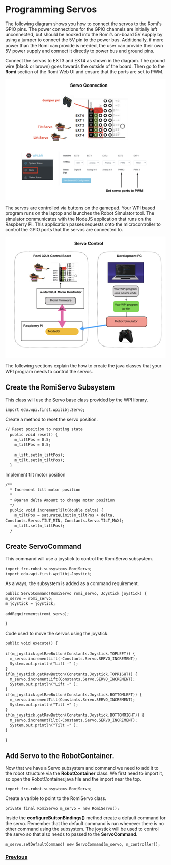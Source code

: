 # <a name="code"></a>Programming Servos

The following diagram shows you how to connect the servos to the Romi's GPIO pins. The power connections for the GPIO channels are initially left unconnected, but should be hooked into the Romi’s on-board 5V supply by using a jumper to connect the 5V pin to the power bus. Additionally, if more power than the Romi can provide is needed, the user can provide their own 5V power supply and connect it directly to power bus and ground pins.

Connect the servos to EXT3 and EXT4 as shown in the diagram.  The ground wire (black or brown) goes towards the outside of the board. Then go to the **Romi** section of the Romi Web UI and ensure that the ports are set to PWM.

![Servo Configuration](../images/Romi/Romi.004.jpeg)

The servos are controlled via buttons on the gamepad.  Your WPI based program runs on the laptop and launches the Robot Simulator tool.  The simulator communicates with the NodeJS application that runs on the Raspberry Pi. This application passes requests onto the microcontroller to control the GPIO ports that the servos are connected to.

![Servo Control](../images/Romi/Romi.006.jpeg)

The following sections explain the how to create the java classes that your WPI program needs to control the servos.

## Create the RomiServo Subsystem
This class will use the Servo base class provided by the WPI library.

    import edu.wpi.first.wpilibj.Servo;

Create a method to reset the servo position.

    // Reset position to resting state
      public void reset() {
        m_liftPos = 0.5;
        m_tiltPos = 0.5;
        
        m_lift.set(m_liftPos);
        m_tilt.set(m_tiltPos);
      }

Implement tilt motor position

    /** 
      * Increment tilt motor position
      * 
      * @param delta Amount to change motor position
      */
      public void incrementTilt(double delta) {
        m_tiltPos = saturateLimit(m_tiltPos + delta, Constants.Servo.TILT_MIN, Constants.Servo.TILT_MAX);
        m_tilt.set(m_tiltPos);
      }

## Create ServoCommand
This command will use a joystick to control the RomiServo subsystem. 

    import frc.robot.subsystems.RomiServo;
    import edu.wpi.first.wpilibj.Joystick;

As always, the subsystem is added as a command requirement.

    public ServoCommand(RomiServo romi_servo, Joystick joystick) {
    m_servo = romi_servo;
    m_joystick = joystick;

    addRequirements(romi_servo);
  }

Code used to move the servos using the joystick.

    public void execute() {

    if(m_joystick.getRawButton(Constants.Joystick.TOPLEFT)) {
      m_servo.incrementLift(-Constants.Servo.SERVO_INCREMENT);
      System.out.println("Lift -" );
    }
    if(m_joystick.getRawButton(Constants.Joystick.TOPRIGHT)) {
      m_servo.incrementLift(Constants.Servo.SERVO_INCREMENT);
      System.out.println("Lift +" );
    }
    if(m_joystick.getRawButton(Constants.Joystick.BOTTOMLEFT)) {
      m_servo.incrementTilt(Constants.Servo.SERVO_INCREMENT);
      System.out.println("Tilt +" );
    }
    if(m_joystick.getRawButton(Constants.Joystick.BOTTOMRIGHT)) {
      m_servo.incrementTilt(-Constants.Servo.SERVO_INCREMENT);
      System.out.println("Tilt -" );
    }
  }

## Add Servo to the RobotContainer.
Now that we have a Servo subsystem and command we need to add it to the robot structure via the **RobotContainer** class.  We first need to import it, so open the RobotContainer.java file and the import near the top.

    import frc.robot.subsystems.RomiServo;

Create a varible to point to the RomiServo class.

    private final RomiServo m_servo = new RomiServo();

Inside the **configureButtonBindings()** method create a default command for the servo.  Remember that the default command is run whenever there is no other command using the subsystem.  The joystick will be used to control the servo so that also needs to passed to the **ServoCommand**.

    m_servo.setDefaultCommand( new ServoCommand(m_servo, m_controller));



<h3><span style="float:left">
<a href="romiCode6">Previous</a></span>
